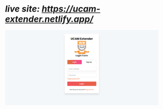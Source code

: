 # ***live site: https://ucam-extender.netlify.app/***

![Login & Registration Form](/images/screenshot.png)